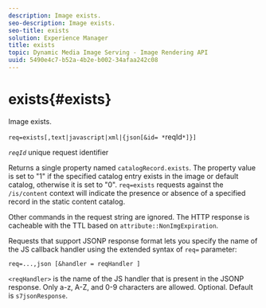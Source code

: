 ```yaml
---
description: Image exists.
seo-description: Image exists.
seo-title: exists
solution: Experience Manager
title: exists
topic: Dynamic Media Image Serving - Image Rendering API
uuid: 5490e4c7-b52a-4b2e-b002-34afaa242c08
---
```


# exists{#exists}

Image exists.

 `req=exists[,text|javascript|xml|{json[&id= *`reqId`*]}]`

*`reqId`* unique request identifier

Returns a single property named `catalogRecord.exists`. The property value is set to "1" if the specified catalog entry exists in the image or default catalog, otherwise it is set to "0". `req=exists` requests against the `/is/content` context will indicate the presence or absence of a specified record in the static content catalog.

Other commands in the request string are ignored. The HTTP response is cacheable with the TTL based on `attribute::NonImgExpiration`.

Requests that support JSONP response format lets you specify the name of the JS callback handler using the extended syntax of `req=` parameter:

`req=...,json [&handler = reqHandler ]`

`<reqHandler>` is the name of the JS handler that is present in the JSONP response. Only a-z, A-Z, and 0-9 characters are allowed. Optional. Default is `s7jsonResponse`. 
